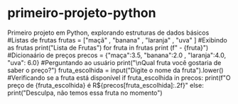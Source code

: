 # primeiro-projeto-python
Primeiro projeto em Python, explorando estruturas de dados básicos
#Listas de frutas
frutas = ["maçã" , "banana" , "laranja" , "uva" ]
#Exibindo as frutas
print("Lista de Frutas")
for fruta in frutas
print (f" - {fruta}")
#Dicionaário de preços
precos = {"maça":3.5, "banana":2.0 , "laranja":4.0, "uva": 6.0}
#Perguntando ao usuário
print("\nQual fruta você gostaria de saber o preço?")
fruta_escolhida = input("Digite o nome da fruta").lower()
#Verificando se a fruta está disponível
if fruta_escolhida in precos:
print(f"O preço de {fruta_escolhida} é R${precos[fruta_escolhida]:.2f}"
else:
print("Desculpa, não temos essa fruta no momento")
